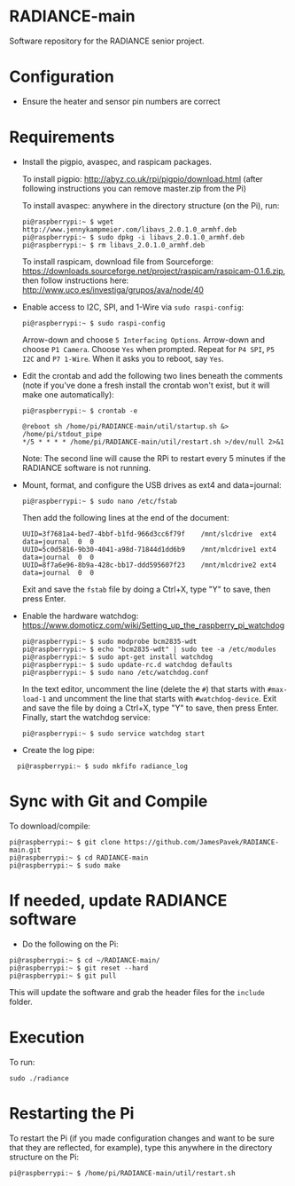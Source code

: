# RADIANCE-main
Software repository for the RADIANCE senior project.

# Configuration
- Ensure the heater and sensor pin numbers are correct

# Requirements
- Install the pigpio, avaspec, and raspicam packages.

  To install pigpio: http://abyz.co.uk/rpi/pigpio/download.html (after following instructions you can remove master.zip from the Pi)
  
  To install avaspec: anywhere in the directory structure (on the Pi), run: 
  
  ```
  pi@raspberrypi:~ $ wget http://www.jennykampmeier.com/libavs_2.0.1.0_armhf.deb
  pi@raspberrypi:~ $ sudo dpkg -i libavs_2.0.1.0_armhf.deb
  pi@raspberrypi:~ $ rm libavs_2.0.1.0_armhf.deb
  ```
  To install raspicam, download file from Sourceforge: https://downloads.sourceforge.net/project/raspicam/raspicam-0.1.6.zip, then follow instructions here: http://www.uco.es/investiga/grupos/ava/node/40

- Enable access to I2C, SPI, and 1-Wire via `sudo raspi-config`:
  ```
  pi@raspberrypi:~ $ sudo raspi-config
  ```
  Arrow-down and choose `5 Interfacing Options`. Arrow-down and choose `P1 Camera`. Choose `Yes` when prompted. Repeat for `P4 SPI`, `P5 I2C` and `P7 1-Wire`. When it asks you to reboot, say `Yes`.
  
- Edit the crontab and add the following two lines beneath the comments (note if you've done a fresh install the crontab won't exist, but it will make one automatically):
  ```
  pi@raspberrypi:~ $ crontab -e
  ```
  ```
  @reboot sh /home/pi/RADIANCE-main/util/startup.sh &> /home/pi/stdout_pipe
  */5 * * * * /home/pi/RADIANCE-main/util/restart.sh >/dev/null 2>&1
  ```
  Note: The second line will cause the RPi to restart every 5 minutes if the RADIANCE software is not running.
  
- Mount, format, and configure the USB drives as ext4 and data=journal: 
  ```
  pi@raspberrypi:~ $ sudo nano /etc/fstab
  ```
  Then add the following lines at the end of the document:
  ```
  UUID=3f7681a4-bed7-4bbf-b1fd-966d3cc6f79f    /mnt/slcdrive  ext4  data=journal  0  0
  UUID=5c0d5816-9b30-4041-a98d-71844d1dd6b9    /mnt/mlcdrive1 ext4  data=journal  0  0
  UUID=8f7a6e96-8b9a-428c-bb17-ddd595607f23    /mnt/mlcdrive2 ext4  data=journal  0  0
  ```
  Exit and save the `fstab` file by doing a Ctrl+X, type "Y" to save, then press Enter. 
  
- Enable the hardware watchdog: https://www.domoticz.com/wiki/Setting_up_the_raspberry_pi_watchdog
  ```
  pi@raspberrypi:~ $ sudo modprobe bcm2835-wdt
  pi@raspberrypi:~ $ echo "bcm2835-wdt" | sudo tee -a /etc/modules
  pi@raspberrypi:~ $ sudo apt-get install watchdog
  pi@raspberrypi:~ $ sudo update-rc.d watchdog defaults
  pi@raspberrypi:~ $ sudo nano /etc/watchdog.conf
  ```
  In the text editor, uncomment the line (delete the `#`) that starts with `#max-load-1` and uncomment the line that starts with `#watchdog-device`. Exit and save the file by doing a Ctrl+X, type "Y" to save, then press Enter. Finally, start the watchdog service:
  ```
  pi@raspberrypi:~ $ sudo service watchdog start
  ```
- Create the log pipe:
```
  pi@raspberrypi:~ $ sudo mkfifo radiance_log
  ```
# Sync with Git and Compile
To download/compile:
```
pi@raspberrypi:~ $ git clone https://github.com/JamesPavek/RADIANCE-main.git
pi@raspberrypi:~ $ cd RADIANCE-main
pi@raspberrypi:~ $ sudo make
```

# If needed, update RADIANCE software
- Do the following on the Pi:
```
pi@raspberrypi:~ $ cd ~/RADIANCE-main/
pi@raspberrypi:~ $ git reset --hard
pi@raspberrypi:~ $ git pull
```
This will update the software and grab the header files for the `include` folder.


# Execution

To run:
```
sudo ./radiance
```

# Restarting the Pi
To restart the Pi (if you made configuration changes and want to be sure that they are reflected, for example), type this anywhere in the directory structure on the Pi:
```
pi@raspberrypi:~ $ /home/pi/RADIANCE-main/util/restart.sh
```
